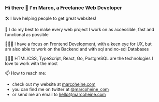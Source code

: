 ### Hi there 👋 I'm Marco, a Freelance Web Developer

🛠 I love helping people to get great websites!

🚀 I do my best to make every web project I work on as accessible, fast and functional as possible 

👨🏻‍🎓 I have a focus on Frontend Development, with a keen eye for UX, but am also able to work on the Backend and with sql and no-sql Databases

👨🏻‍🔬 HTML/CSS, TypeScript, React, Go, PostgreSQL are the technologies I love to work with the most

📫 How to reach me: 
- check out my website at [marcoheine.com](marcoheine.com) 
- you can find me on twitter at [@marcoheine_com](https://twitter.com/marcoheine_com) 
- or send me an email to [hello@marcoheine.com](mailto:hello@marcoheine.com)



